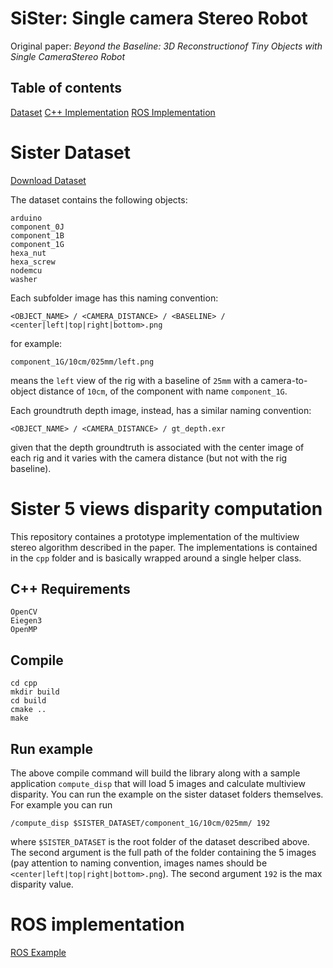# SiSter: Single camera Stereo Robot

Original paper: *Beyond the Baseline: 3D Reconstructionof Tiny Objects with Single CameraStereo Robot*

## Table of contents

[Dataset](#dataset)
[C++ Implementation](#cpp)
[ROS Implementation](#ros)


<a name="dataset" />

# Sister Dataset

[Download Dataset](http://github.com)

The dataset contains the following objects:

```
arduino
component_0J
component_1B
component_1G
hexa_nut
hexa_screw
nodemcu
washer
```

Each subfolder image has this naming convention:

```
<OBJECT_NAME> / <CAMERA_DISTANCE> / <BASELINE> / <center|left|top|right|bottom>.png
```

for example:

```
component_1G/10cm/025mm/left.png
```

means the `left` view of the rig with a baseline of `25mm` with a camera-to-object distance of `10cm`, of the component with name `component_1G`.

Each groundtruth depth image, instead, has a similar naming convention:

```
<OBJECT_NAME> / <CAMERA_DISTANCE> / gt_depth.exr
```

given that the depth groundtruth is associated with the center image of each rig and it varies with the camera distance (but not with the rig baseline).  

<a name="cpp" />

# Sister 5 views disparity computation

This repository containes a prototype implementation of the multiview stereo algorithm described in the paper. The implementations is contained in the `cpp` folder and is basically wrapped around a single helper class.

## C++ Requirements

```
OpenCV 
Eiegen3
OpenMP
```

## Compile

```
cd cpp
mkdir build
cd build
cmake ..
make
```

## Run example

The above compile command will build the library along with a sample application `compute_disp` that will load 5 images and calculate multiview disparity. You can run the example on the sister dataset folders themselves. For example you can run

```
/compute_disp $SISTER_DATASET/component_1G/10cm/025mm/ 192
```

where `$SISTER_DATASET` is the root folder of the dataset described above. The second argument is the full path of the folder containing the 5 images (pay attention to naming convention, images names should be `<center|left|top|right|bottom>.png`). The second argument `192` is the max disparity value.

<a name="ros" />

# ROS implementation

[ROS Example](https://github.com/CVLAB-Unibo/sister/tree/f9044bbdadbe303b71c40f49f3c68de9a9ec5d64/ros)